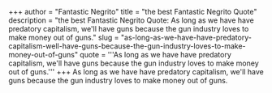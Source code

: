 +++
author = "Fantastic Negrito"
title = "the best Fantastic Negrito Quote"
description = "the best Fantastic Negrito Quote: As long as we have have predatory capitalism, we'll have guns because the gun industry loves to make money out of guns."
slug = "as-long-as-we-have-have-predatory-capitalism-well-have-guns-because-the-gun-industry-loves-to-make-money-out-of-guns"
quote = '''As long as we have have predatory capitalism, we'll have guns because the gun industry loves to make money out of guns.'''
+++
As long as we have have predatory capitalism, we'll have guns because the gun industry loves to make money out of guns.
